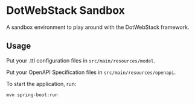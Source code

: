 # DotWebStack Sandbox

A sandbox environment to play around with the DotWebStack framework.

## Usage

Put your .ttl configuration files in `src/main/resources/model`.

Put your OpenAPI Specification files in `src/main/resources/openapi`.

To start the application, run:

```bash
mvn spring-boot:run
```
